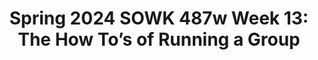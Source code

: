 ---
layout: single_embed_slide
title: "Spring 2024 SOWK 487w Week 13: The How To’s of Running a Group"
presentation_id: NGYxnF
canonical_url: /presentations/NGYxnF/
slides:
  - slide_name: ../deck-12560-large-0.jpeg
    slide_thumbnail: ../deck-12560-thumb-0.jpeg
    slide_text: >
      Practice with Groups THE HOW TO’S OF RUNNING A GROUP SPRING 2024 SOWK 487W Jacob Campbell, Ph.D. LICSW HERITAGE UNIVERSITY

  - slide_name: ../deck-12560-large-1.jpeg
    slide_thumbnail: ../deck-12560-thumb-1.jpeg
    slide_text: >
      UNITED AT HUTC Izzy Gonzalez Karina Delgado SPRING 2024 SOWK 487W Jacob Campbell, Ph.D. LICSW HERITAGE UNIVERSITY

  - slide_name: ../deck-12560-large-2.jpeg
    slide_thumbnail: ../deck-12560-thumb-2.jpeg
    slide_text: >
      AGENDA Week 12 for SOWK 487w Using Activities Prevention Groups and Public Health Model Examples of group exercises SPRING 2024 SOWK 487W Jacob Campbell, Ph.D. LICSW HERITAGE UNIVERSITY

  - slide_name: ../deck-12560-large-3.jpeg
    slide_thumbnail: ../deck-12560-thumb-3.jpeg
    slide_text: >
      The Keys to Staying on Track SPRING 2024 SOWK 487W Jacob Campbell, Ph.D. LICSW HERITAGE UNIVERSITY

  - slide_name: ../deck-12560-large-4.jpeg
    slide_thumbnail: ../deck-12560-thumb-4.jpeg
    slide_text: >
      ? PLANNING FOR AND USING ACTIVITIES SPRING 2024 SOWK 487W Questions to Consider How prescriptive should the activity be? How is the activity regulated or controlled? What are the relationship demands or levels of interaction required? What is the level of competence required? (International Association of Social Work Groups & Malekoff, n.d.) Jacob Campbell, Ph.D. LICSW HERITAGE UNIVERSITY

  - slide_name: ../deck-12560-large-5.jpeg
    slide_thumbnail: ../deck-12560-thumb-5.jpeg
    slide_text: >
      CLARITY OF GROUP PURPOSE The purpose of the group can be stated clearly and concisely by both clients and the worker The stated purpose is the same for both clients and the worker, even if they might express it in different words The purpose is speci ic enough to provide direction and implications for group content a clearly de ined purpose is the powerful ally of group workers and members alike. It is crucial to the success of the groups with which we work. The purpose is speci ic enough so that both clients and the worker will know when it has been achieved (p. 106) (Kurland & Salmon, 2006, p. 107) f f f SPRING 2024 SOWK 487W Jacob Campbell, Ph.D. LICSW HERITAGE UNIVERSITY

  - slide_name: ../deck-12560-large-6.jpeg
    slide_thumbnail: ../deck-12560-thumb-6.jpeg
    slide_text: >
      COMMON MISTAKES OF PRACTITIONERS Related to Sharing Purpose Practitioners promote a group purpose without adequate consideration of client need. Practitioners confuse group purpose with group content. Practitioners state group purpose at such a high level of generality that it is vague and meaningless and, therefore, provides little direction for the group. Practitioners are reluctant to share with the members their perceptions and ideas about the group’s purpose. Practitioners function with a hidden purpose in mind that they do not share with the group. Practitioners do not understand purpose as a dynamic, evolving concept that changes over the life of the group. Instead, they view Purpose as static and ixed. (Kurland & Salmon, 2006, p. 108) Jacob Campbell, Ph.D. LICSW f SPRING 2024 SOWK 487W HERITAGE UNIVERSITY

  - slide_name: ../deck-12560-large-7.jpeg
    slide_thumbnail: ../deck-12560-thumb-7.jpeg
    slide_text: >
      A RISK AND PROTECTIVE FACTOR SCULPTURE Protective Factors Target Risk Factors SPRING 2024 SOWK 487W Jacob Campbell, Ph.D. LICSW (Hawkins & Catalano, 2004) HERITAGE UNIVERSITY

  - slide_name: ../deck-12560-large-8.jpeg
    slide_thumbnail: ../deck-12560-thumb-8.jpeg
    slide_text: >
      PUBLIC HEALTH FRAMEWORK De ining the Target Understanding Risk and Protection Interrupting Risk and Building Protection Assessing the E ectiveness of Prevention ff f SPRING 2024 SOWK 487W Jacob Campbell, Ph.D. LICSW HERITAGE UNIVERSITY

  - slide_name: ../deck-12560-large-9.jpeg
    slide_thumbnail: ../deck-12560-thumb-9.jpeg
    slide_text: >
      Pasco Discovery Coalition - Logic Model Consequences (Short-term and Longterm Outcomes) Consumption Intervening Variables term outcomes) (Including R/P Factors) (Long-term/Short- Current & Problem Drinking (HYS R/P) Alcohol Laws: Youth Delinquency (HYS/JJ Perception of Enforcement) Interactions with antisocial peers (10th grade) Underage and Problem/Heavy Drinking (10th grade) Any Underage Drinking (10th grade 30-day use) (Enforcement; Penalties; Regulations; Perception) Alcohol Availability: (Social Access) Community Norms Perception of Risk Perception of Harm (HYS R/P factors) Poor Family Management: (Cultural & Social Norm) Extreme Economic Deprivation SPRING 2024 SOWK 487W Local Conditions and Contributing Factors Strategies & Local Implementation Primary source from family, friends PDC Annual Key Leader Contract Services Underage Drinking parties common Youth Fighting Weapon Carrying Alcohol Access/Availability Understanding local laws & policies Teenage drinking common Friends Use Drugs Academic Failure Family Management (Unsure of community laws and policies) Provide Informational Meetings Community Café s Town Halls Law enforcement policy modification Lifeskills Youth Leadership/Clubs (Mentoring, After School & Faith-based) Parenting Wisely Incredible Years Love & Logic Jacob Campbell, Ph.D. LICSW Evaluation Plan Coalition: Annual Coalition Survey Sustainability Documentation Public Awareness: Process measures; Community Profile Survey; Managing for Parents of Young Children surveys Environmental Strategies: Process measures and/or community survey; HYS Prevention/ Intervention Services: Program pre/post; Family Norms Direct Services: outcome measures; Managing for Parents of Young Children; HYS HERITAGE UNIVERSITY

  - slide_name: ../deck-12560-large-10.jpeg
    slide_thumbnail: ../deck-12560-thumb-10.jpeg
    slide_text: >
      DBHR CPWI FRAMEWORK g n i d l i u Evaluation B y it c a p Ca Implementation Planing Assessment Getting Started SPRING 2024 SOWK 487W Jacob Campbell, Ph.D. LICSW HERITAGE UNIVERSITY

  - slide_name: ../deck-12560-large-11.jpeg
    slide_thumbnail: ../deck-12560-thumb-11.jpeg
    slide_text: >
      SELECTIVE PRACTICES Prevention Groups Selective Universal (Marsiglia & Kiehne, 2017)

  - slide_name: ../deck-12560-large-12.jpeg
    slide_thumbnail: ../deck-12560-thumb-12.jpeg
    slide_text: >
      Indicated Universal Selective Person-Environment Fit Groups using cognitive behavioral approach to improve person in the environment it Human Development Interventions should be built on research-based knowledge of human development Culturally Competent Practice Cultural Humility which are focused on needs that have been demonstrated or require a higher level of support SELECTIVE PRACTICES Prevention Groups f (Marsiglia & Kiehne, 2017)

  - slide_name: ../deck-12560-large-13.jpeg
    slide_thumbnail: ../deck-12560-thumb-13.jpeg
    slide_text: >
      PBIS PYRAMID Tier 3 Targeted & Intensive Individual 3-5% Tier 2 Tier 1 SPRING 2024 SOWK 487W Jacob Campbell, Ph.D. LICSW Selected Groups 10-20% Universal 75-85% HERITAGE UNIVERSITY

  - slide_name: ../deck-12560-large-14.jpeg
    slide_thumbnail: ../deck-12560-thumb-14.jpeg
    slide_text: >
      TYPES OF EXERCISES Self-assessment Imagery Cognitive restructuring Body awareness Homework “ The exercise needs to be appropriate for the age and experience levels of participants to ensure that participants have suf icient developmental resources to bene it from the experience. Congruence between the dimensions addressed in the didactic component and the dimensions experienced in the Role-playing exercise is essential. (Furr, 2000, p. 38) Jacob Campbell, Ph.D. LICSW f f SPRING 2024 SOWK 487W HERITAGE UNIVERSITY

  - slide_name: ../deck-12560-large-15.jpeg
    slide_thumbnail: ../deck-12560-thumb-15.jpeg
    slide_text: >
      String Paint & Discussion SPRING 2024 SOWK 487W Jacob Campbell, Ph.D. LICSW HERITAGE UNIVERSITY

  - slide_name: ../deck-12560-large-16.jpeg
    slide_thumbnail: ../deck-12560-thumb-16.jpeg
    slide_text: >
      SPEED HATING: A Date with Discrimination SPRING 2024 SOWK 487W Jacob Campbell, Ph.D. LICSW HERITAGE UNIVERSITY

---